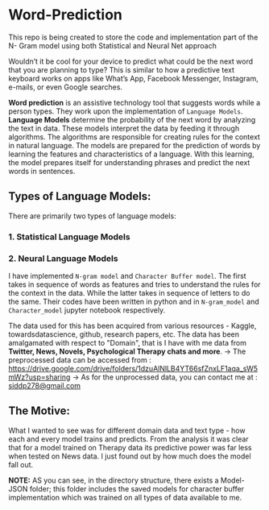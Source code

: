# Word-Prediction
This repo is being created to store the code and implementation part of the N- Gram model using both Statistical and Neural Net approach

Wouldn’t it be cool for your device to predict what could be the next word that you are planning to type? This is similar to how a predictive text keyboard works on apps like What’s App, Facebook Messenger, Instagram, e-mails, or even Google searches.

<b>Word prediction</b> is an assistive technology tool that suggests words while a person types. They work upon the implementation of `Language Models`.
<b>Language Models</b> determine the probability of the next word by analyzing the text in data. These models interpret the data by feeding it through algorithms. 
The algorithms are responsible for creating rules for the context in natural language. The models are prepared for the prediction of words by learning the features and characteristics of a language. With this learning, the model prepares itself for understanding phrases and predict the next words in sentences. 

## Types of Language Models: 
There are primarily two types of language models: 

### 1. Statistical Language Models
### 2. Neural Language Models

I have implemented `N-gram model` and `Character Buffer model`. The first takes in sequence of words as features and tries to understand the rules for the context in the data. While the latter takes in sequence of letters to do the same. Their codes have been written in python and in `N-gram_model` and `Character_model` jupyter notebook respectively.

The data used for this has been acquired from various resources - Kaggle, towardsdatascience, github, research papers, etc.
The data has been amalgamated with respect to "Domain", that is I have with me data from <b>Twitter, News, Novels, Psychological Therapy chats and more</b>.
-> The preprocessed data can be accessed from : https://drive.google.com/drive/folders/1dzuAlNlLB4YT66sfZnxLF1aqa_sW5mWz?usp=sharing
-> As for the unprocessed data, you can contact me at : siddp278@gmail.com

## The Motive:
What I wanted to see was for different domain data and text type - how each and every model trains and predicts. From the analysis it was clear that for a model trained on Therapy data its predictive power was far less when tested on News data. I just found out by how much does the model fall out. 

<b>NOTE:</b> AS you can see, in the directory structure, there exists a Model-JSON folder; this folder includes the saved models for character buffer implementation which was trained on all types of data available to me.
